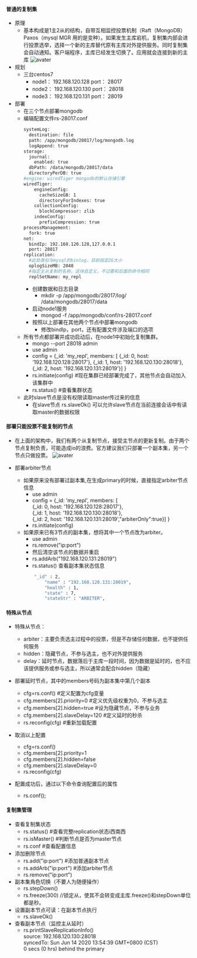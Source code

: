 #### 普通的复制集
- 原理
  - 基本构成是1主2从的结构，自带互相监控投票机制（Raft（MongoDB）  Paxos（mysql MGR 用的是变种）。如果发生主库宕机，复制集内部会进行投票选举，选择一个新的主库替代原有主库对外提供服务。同时复制集会自动通知。客户端程序，主库已经发生切换了。应用就会连接到新的主库
![avater](img/replica-set-primary-with-two-secondaries.bakedsvg.svg)
- 规划
  - 三台centos7 
    - node1： 192.168.120.128 port： 28017
    - node2： 192.168.120.130 port： 28018
    - node3： 192.168.120.131 port： 28019
- 部署
  - 在三个节点部署mongodb
  - 编辑配置文件rs-28017.conf
    ``` bash   
    systemLog:
      destination: file
      path: /app/mongodb/28017/log/mongodb.log
      logAppend: true
    storage:
      journal:
        enabled: true
      dbPath: /data/mongodb/28017/data
      directoryPerDB: true
    #engine: wiredTiger mongodb的默认存储引擎
    wiredTiger:
        engineConfig:
          cacheSizeGB: 1
          directoryForIndexes: true
        collectionConfig:
          blockCompressor: zlib
        indexConfig:
          prefixCompression: true
    processManagement:
      fork: true
    net:
      bindIp: 192.168.120.128,127.0.0.1
      port: 28017
    replication:
      #此处类似与mysql的binlog，目前指定2G大小
      oplogSizeMB: 2048
      #指定主从复制的名称，这块自定义，不过要和后面的命令相同
      replSetName: my_repl
    ```
    - 创建数据和日志目录
      - mkdir -p /app/mongodb/28017/log/ /data/mongodb/28017/data
    - 启动node1服务
      - mongod -f /app/mongodb/conf/rs-28017.conf 
    - 按照以上部署在其他两个节点中部署mongodb
      - 修改bindIp，port，还有配置文件涉及端口的选项
  - 所有节点都部署并成功启动后，在node1中初始化复制集群。
    - mongo --port 28018 admin
    - use admin 
    - config = {_id: 'my_repl', members: [
                          {_id: 0, host: '192.168.120.128:28017'},
                          {_id: 1, host: '192.168.120.130:28018'},
                          {_id: 2, host: '192.168.120.131:28019'}]
          }     
    - rs.initiate(config) #现在集群已经部署完成了，其他节点会自动加入该集群中
    - rs.status() #查看集群状态
  - 此时slave节点是没有权限读取master传过来的信息
    - 在slave节点 rs.slaveOk() 可以允许slave节点在当前连接会话中有读取master的数据权限

#### 部署只能投票不能复制的节点 
- 在上面的架构中，我们有两个从复制节点，接受主节点的更新复制。由于两个节点复制负责，可能造成io的浪费。官方建议我们只部署一个副本集，另一个节点只做投票。
![avater](img/replica-set-primary-with-secondary-and-arbiter.bakedsvg.svg)

- 部署arbiter节点
  - 如果原来没有部署过副本集,在生成primary的时候，直接指定arbiter节点信息
    - use admin 
    - config = {_id: 'my_repl', members: [  
                          {_id: 0, host: '192.168.120.128:28017'},  
                          {_id: 1, host: '192.168.120.130:28018'},  
                          {_id: 2, host: '192.168.120.131:28019',"arbiterOnly":true}]  }                  
    - rs.initiate(config) 
  - 如果原来已有3节点的副本集，想将其中一个节点改为arbiter。
    - use admin
    - rs.remove("ip:port")
    - 然后清空该节点的数据并重启
    - rs.addArb("192.168.120.131:28019")
    - rs.status() 查看副本集状态信息
    ``` bash
    	"_id" : 2,
			"name" : "192.168.120.131:28019",
			"health" : 1,
			"state" : 7,
			"stateStr" : "ARBITER",
    ```

#### 特殊从节点
- 特殊从节点：
  - arbiter：主要负责选主过程中的投票，但是不存储任何数据，也不提供任何服务
  - hidden：隐藏节点，不参与选主，也不对外提供服务
  - delay：延时节点，数据落后于主库一段时间，因为数据是延时的，也不应该提供服务或参与选主，所以通常会配合hidden（隐藏）
- 部署延时节点，其中的members号码为副本集中第几个副本
  - cfg=rs.conf()                   #定义配置为cfg变量
  - cfg.members[2].priority=0       #定义优先级权重为0，不参与选主
  - cfg.members[2].hidden=true      #设为隐藏节点，不参与业务
  - cfg.members[2].slaveDelay=120   #定义延时的秒杀
  - rs.reconfig(cfg)                #重新加载配置

- 取消以上配置
  - cfg=rs.conf()   
  - cfg.members[2].priority=1   
  - cfg.members[2].hidden=false 
  - cfg.members[2].slaveDelay=0
  - rs.reconfig(cfg)    
- 配置成功后，通过以下命令查询配置后的属性
  - rs.conf(); 

#### 复制集管理
- 查看复制集状态
  - rs.status() #查看完整replication状态i西南西
  - rs.isMaster() #判断节点是否为master节点
  - rs.conf #查看配置信息
- 添加删除节点
  - rs.add("ip:port") #添加普通副本节点
  - rs.addArb("ip:port") #添加arbiter节点
  - rs.remove("ip:port")
- 副本集角色切换（不要人为随便操作）
  - rs.stepDown()
  - rs.freeze(300) //锁定从，使其不会转变成主库.freeze()和stepDown单位都是秒。
- 设置副本节点可读：在副本节点执行
  - rs.slaveOk()
- 查看副本节点（监控主从延时）
  - rs.printSlaveReplicationInfo()  
    source: 192.168.120.130:28018  
	syncedTo: Sun Jun 14 2020 13:54:39 GMT+0800 (CST)  
	0 secs (0 hrs) behind the primary   

